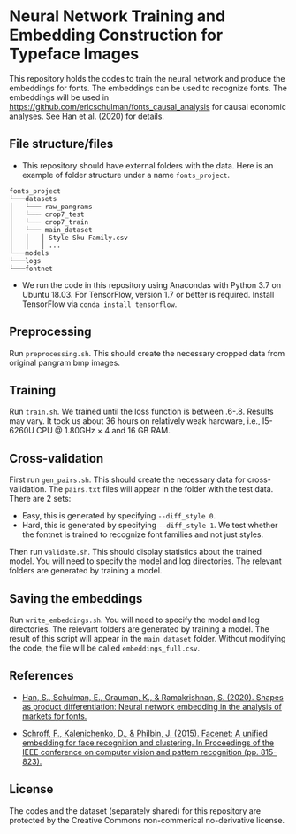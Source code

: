# Neural Network Training and Embedding Construction for Typeface Images

This repository holds the codes to train the neural network and produce the embeddings for fonts. The embeddings can be used to recognize fonts. The embeddings will be used in https://github.com/ericschulman/fonts_causal_analysis for causal economic analyses. See Han et al. (2020) for details.

## File structure/files
* This repository should have external folders with the data. Here is an example of folder structure under a name `fonts_project`.

```
fonts_project    
└───datasets
│   └─── raw_pangrams
│   └─── crop7_test
│   └─── crop7_train
│   └─── main_dataset
│   │   │ Style Sku Family.csv
│   │   │ ...
└───models
└───logs
└───fontnet
```

* We run the code in this repository using Anacondas with Python 3.7 on Ubuntu 18.03. For TensorFlow, version 1.7 or better is required. Install TensorFlow via `conda install tensorflow`.

## Preprocessing 

Run `preprocessing.sh`. This should create the necessary cropped data from original pangram bmp images. 

## Training

Run `train.sh`. We trained until the loss function is between .6-.8. Results may vary. It took us about 36 hours on relatively weak hardware, i.e., I5-6260U CPU @ 1.80GHz × 4 and 16 GB RAM. 

## Cross-validation

First run `gen_pairs.sh`. This should create the necessary data for cross-validation. The `pairs.txt` files will appear in the folder with the test data. There are 2 sets:
* Easy, this is generated by specifying `--diff_style 0`.
* Hard, this is generated by specifying `--diff_style 1`. We test whether the fontnet is trained to recognize font families and not just styles.  

Then run `validate.sh`. This should display statistics about the trained model. You will need to specify the model and log directories. The relevant folders are generated by training a model.


## Saving the embeddings

Run `write_embeddings.sh`.  You will need to specify the model and log directories. The relevant folders are generated by training a model. The result of this script will appear in the `main_dataset` folder. Without modifying the code, the file will be called `embeddings_full.csv`.

## References
* [Han, S., Schulman, E., Grauman, K., & Ramakrishnan, S. (2020). Shapes as product differentiation: Neural network embedding in the analysis of markets for fonts.](https://sites.google.com/site/universs01/mypdf/font_embedding.pdf)

* [Schroff, F., Kalenichenko, D., & Philbin, J. (2015). Facenet: A unified embedding for face recognition and clustering. In Proceedings of the IEEE conference on computer vision and pattern recognition (pp. 815-823).](https://www.cv-foundation.org/openaccess/content_cvpr_2015/papers/Schroff_FaceNet_A_Unified_2015_CVPR_paper.pdf)

## License

The codes and the dataset (separately shared) for this repository are protected by the Creative Commons non-commerical no-derivative license.
